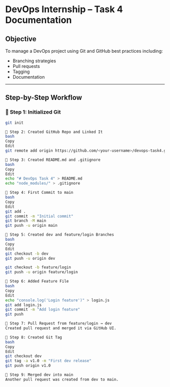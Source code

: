# DevOps Internship – Task 4 Documentation

## Objective
To manage a DevOps project using Git and GitHub best practices including:
- Branching strategies
- Pull requests
- Tagging
- Documentation

---

## Step-by-Step Workflow

### 🔸 Step 1: Initialized Git
```bash
git init

🔸 Step 2: Created GitHub Repo and Linked It
bash
Copy
Edit
git remote add origin https://github.com/<your-username>/devops-task4.git

🔸 Step 3: Created README.md and .gitignore
bash
Copy
Edit
echo "# DevOps Task 4" > README.md
echo "node_modules/" > .gitignore

🔸 Step 4: First Commit to main
bash
Copy
Edit
git add .
git commit -m "Initial commit"
git branch -M main
git push -u origin main

🔸 Step 5: Created dev and feature/login Branches
bash
Copy
Edit
git checkout -b dev
git push -u origin dev

git checkout -b feature/login
git push -u origin feature/login

🔸 Step 6: Added Feature File
bash
Copy
Edit
echo "console.log('Login feature')" > login.js
git add login.js
git commit -m "Add login feature"
git push

🔸 Step 7: Pull Request from feature/login → dev
Created pull request and merged it via GitHub UI.

🔸 Step 8: Created Git Tag
bash
Copy
Edit
git checkout dev
git tag -a v1.0 -m "First dev release"
git push origin v1.0

🔸 Step 9: Merged dev into main
Another pull request was created from dev to main.

